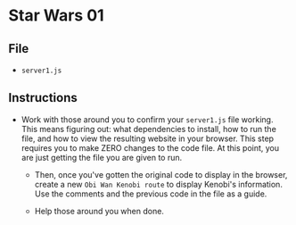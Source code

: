 # Star Wars 01

## File

* `server1.js`

## Instructions

* Work with those around you to confirm your `server1.js` file working. This means figuring out: what dependencies to install, how to run the file, and how to view the resulting website in your browser. This step requires you to make ZERO changes to the code file. At this point, you are just getting the file you are given to run.

  * Then, once you've gotten the original code to display in the browser, create a new `Obi Wan Kenobi route` to display Kenobi's information. Use the comments and the previous code in the file as a guide.

  * Help those around you when done.
